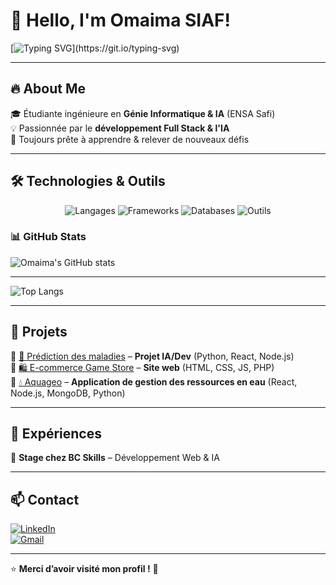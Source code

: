 # 👋 Hello, I'm Omaima SIAF!  
[![Typing SVG](https://readme-typing-svg.demolab.com?font=Fira+Code&weight=500&size=22&pause=1000&color=F7B42C&center=true&vCenter=true&width=500&lines=Hi%2C+I'm+Omaima!+👩‍💻;Full+Stack+Developer+%7C+AI+Enthusiast;Welcome+to+my+GitHub!)](https://git.io/typing-svg)


---

## 🔥 About Me  
🎓 Étudiante ingénieure en **Génie Informatique & IA** (ENSA Safi)  
💡 Passionnée par le **développement Full Stack & l'IA**  
🚀 Toujours prête à apprendre & relever de nouveaux défis  

---

## 🛠️ Technologies & Outils  

<div align="center">
  <!-- Langages -->
  <img src="https://skillicons.dev/icons?i=python,js,html,css,c,cpp" alt="Langages" />

  <!-- Frameworks & Librairies -->
  <img src="https://skillicons.dev/icons?i=react,nodejs,mui" alt="Frameworks" />

  <!-- Bases de données -->
  <img src="https://skillicons.dev/icons?i=mysql,mongodb" alt="Databases" />

  <!-- Outils -->
  <img src="https://skillicons.dev/icons?i=vscode,git,github,canva" alt="Outils" />

</div>  

### 📊 GitHub Stats  
![Omaima's GitHub stats](https://github-readme-stats.vercel.app/api?username=Maymasi&show_icons=true&theme=radical)
___
![Top Langs](https://github-readme-stats.vercel.app/api/top-langs/?username=Maymasi&layout=compact&theme=radical)


 

---

## 🚀 Projets  
🔹 [🔬 Prédiction des maladies](https://github.com/Maymasi/Disease-Prediction-Project) – **Projet IA/Dev** (Python, React, Node.js)  
🔹 [🛍️ E-commerce Game Store]() – **Site web** (HTML, CSS, JS, PHP)  
🔹 [💧 Aquageo]() – **Application de gestion des ressources en eau** (React, Node.js, MongoDB, Python)



---

## 💼 Expériences  
🔹 **Stage chez BC Skills** – Développement Web & IA  

---


## 📫 Contact  
[![LinkedIn](https://img.shields.io/badge/LinkedIn-OmaimaSIAF-blue?style=for-the-badge&logo=linkedin)](https://www.linkedin.com/in/omaima-siaf-b636132aa/)  
[![Gmail](https://img.shields.io/badge/Email-omaima@example.com-red?style=for-the-badge&logo=gmail&logoColor=white)](mailto:siafomaima5@gmail.com)  

---

⭐ **Merci d’avoir visité mon profil !** 🚀

